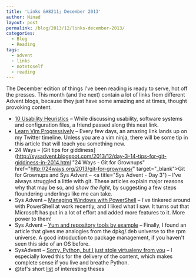 ```yaml
---
title: 'Links &#8211; December 2013'
author: Ninad
layout: post
permalink: /blog/2013/12/links-december-2013/
categories:
  - Blog
  - Reading
tags:
  - advent
  - links
  - notetoself
  - reading
---
```

The December edition of things I've been reading is ready to serve, hot off the presses. This month (and the next) contain a lot of links from different Advent blogs, because they just have some amazing and at times, thought provoking content.

  * [10 Usability Heuristics](http://www.nngroup.com/articles/ten-usability-heuristics/ "10 Usability Heuristics") &#8211; While discussing usability, software systems and configuration files, a friend passed along this neat link.
  * [Learn Vim Progressively](http://yannesposito.com/Scratch/en/blog/Learn-Vim-Progressively/ "Learn Vim Progressively") &#8211; Every few days, an amazing link lands up on my Twitter timeline. Unless you are a vim ninja, there will be some tip in this article that will teach you something new.
  * 24 Ways &#8211; [Git tips for giddiness](http://sysadvent.blogspot.com/2013/12/day-3-14-tips-for-git-giddiness-in-2014.html "24 Ways - Git for Grownups" href="http://24ways.org/2013/git-for-grownups/" target="_blank">Git for Grownups</a> and Sys Advent &#8211; <a title="Sys Advent - Day 3") &#8211; I've always struggled a little with git. These articles explain major reasons why that may be so, and *show the light*, by suggesting a few steps floundering underlings like me can take.
  * Sys Advent &#8211; [Managing Windows with PowerShell](http://sysadvent.blogspot.com/2013/12/day-7-managing-windows-with-powershell.html "Sys Advent - Day 7") &#8211; I've tinkered around with PowerShell at work recently, and I liked what I saw. It turns out that Microsoft has put in a lot of effort and added more features to it. More power to them!
  * Sys Advent &#8211; [Yum and repository tools by example](http://sysadvent.blogspot.com/2013/12/day-4-yum-and-repository-tools-by.html "Sys Advent - Day 4") &#8211; Finally, I found an article that gives me analogies from the dpkg/.deb universe to the rpm universe. A good introduction to package management, if you haven't seen this side of an OS before.
  * SysAdvent &#8211; [Sorry, Python, but I just stole virtualenv from you](http://sysadvent.blogspot.com/2013/12/day-8-sorry-python-but-i-just-stole.html "Sys Advent - Day 8") &#8211; I especially loved this for the delivery of the content, which makes complete sense if you live and breathe Python.
  * @tef's short [list][1] of interesting theses

 [1]: http://programmingisterrible.com/post/69374589825 "Programming is Terrible - List of interesting thesis"

